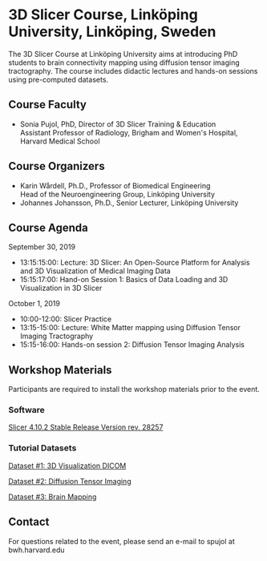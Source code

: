 # 3D Slicer Course, Linköping University, Linköping, Sweden
The 3D Slicer Course at Linköping University aims at introducing PhD students to brain connectivity mapping using diffusion tensor imaging tractography. The course includes didactic lectures and hands-on sessions using pre-computed datasets.

## Course Faculty
- Sonia Pujol, PhD, Director of 3D Slicer Training & Education <br> Assistant Professor of Radiology, Brigham and Women's Hospital, Harvard Medical School

## Course Organizers
- Karin Wårdell, Ph.D., Professor of Biomedical Engineering <br> Head of the Neuroengineering Group, Linköping University <br>
- Johannes Johansson, Ph.D., Senior Lecturer, Linköping University

## Course Agenda

September 30, 2019
- 13:15:15:00: Lecture: 3D Slicer: An Open-Source Platform for Analysis and 3D Visualization of Medical Imaging Data 
- 15:15:17:00: Hand-on Session 1: Basics of Data Loading and 3D Visualization in 3D Slicer

October 1, 2019
- 10:00-12:00: Slicer Practice 
- 13:15-15:00: Lecture: White Matter mapping using Diffusion Tensor Imaging Tractography
- 15:15-16:00: Hands-on session 2: Diffusion Tensor Imaging Analysis

## Workshop Materials
Participants are required to install the workshop materials prior to the event.  

### Software
[Slicer 4.10.2 Stable Release Version rev. 28257](https://download.slicer.org/)

### Tutorial Datasets
[Dataset #1: 3D Visualization DICOM](https://www.dropbox.com/s/pwalbzpc9k25t7d/3DVisualization_DICOM.zip?dl=1)

[Dataset #2: Diffusion Tensor Imaging](https://www.dropbox.com/s/m3slat1aouq0j75/Diffusion%20MRI.zip?dl=1)

[Dataset #3: Brain Mapping](https://www.dropbox.com/s/p41hlvssjpa48in/WhiteMatterExplorationData.zip?dl=1)

## Contact
For questions related to the event, please send an e-mail to spujol at bwh.harvard.edu
